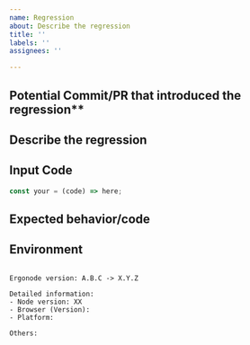 ```yaml
---
name: Regression
about: Describe the regression
title: ''
labels: ''
assignees: ''

---
```


<!-- First check out: Docs with migration guide -->

## Potential Commit/PR that introduced the regression**
<!-- If you have time to investigate, what PR/date introduced this issue. -->

## Describe the regression
<!-- A clear and concise description of what the regression is. -->

## Input Code
<!--- If you have link to standalone repo please link that! -->

```javascript
const your = (code) => here;
```

## Expected behavior/code
<!-- A clear and concise description of what you expected to happen (or code). -->

## Environment
<pre><code>
Ergonode version: A.B.C -> X.Y.Z

Detailed information:
- Node version: XX  <!-- run `node --version` -->
- Browser (Version): <!-- Firefox, Chrome, Safari, IE ;( -->
- Platform:  <!-- Mac, Linux, Windows -->

Others:
<!-- Anything else relevant?  Operating system version, package manager, ... -->
</code></pre>
